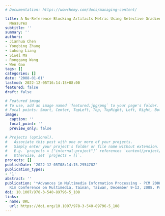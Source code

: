 ```yaml
---
# Documentation: https://wowchemy.com/docs/managing-content/

title: A No-Reference Blocking Artifacts Metric Using Selective Gradient and Plainness
  Measures
subtitle: ''
summary: ''
authors:
- Jianhua Chen
- Yongbing Zhang
- Luhong Liang
- Siwei Ma
- Ronggang Wang
- Wen Gao
tags: []
categories: []
date: '2008-01-01'
lastmod: 2022-12-05T16:14:15+08:00
featured: false
draft: false

# Featured image
# To use, add an image named `featured.jpg/png` to your page's folder.
# Focal points: Smart, Center, TopLeft, Top, TopRight, Left, Right, BottomLeft, Bottom, BottomRight.
image:
  caption: ''
  focal_point: ''
  preview_only: false

# Projects (optional).
#   Associate this post with one or more of your projects.
#   Simply enter your project's folder or file name without extension.
#   E.g. `projects = ["internal-project"]` references `content/project/deep-learning/index.md`.
#   Otherwise, set `projects = []`.
projects: []
publishDate: '2022-12-05T08:14:15.295478Z'
publication_types:
- '1'
abstract: ''
publication: '*Advances in Multimedia Information Processing - PCM 2008, 9th Pacific
  Rim Conference on Multimedia, Tainan, Taiwan, December 9-13, 2008. Proceedings*'
doi: 10.1007/978-3-540-89796-5_108
links:
- name: URL
  url: https://doi.org/10.1007/978-3-540-89796-5_108
---
```

